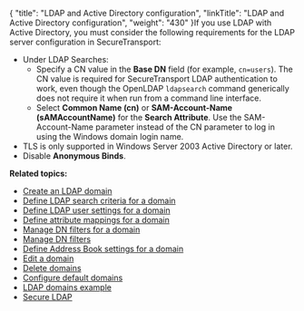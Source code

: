 {
    "title": "LDAP and Active Directory configuration",
    "linkTitle": "LDAP and Active Directory configuration",
    "weight": "430"
}If you use LDAP with Active Directory, you must consider the following requirements for the LDAP server configuration in <span class="mc-variable axway_variables.Component_Short_Name variable">SecureTransport</span>:

-   Under LDAP Searches:
    -   Specify a CN value in the **Base DN** field (for example, `cn=users`). The CN value is required for <span class="mc-variable axway_variables.Component_Short_Name variable">SecureTransport</span> LDAP authentication to work, even though the OpenLDAP `ldapsearch` command generically does not require it when run from a command line interface.
    -   Select **Common Name (cn)** or **SAM-Account-Name (sAMAccountName)** for the **Search Attribute**. Use the SAM-Account-Name parameter instead of the CN parameter to log in using the Windows domain login name.
-   TLS is only supported in Windows Server 2003 Active Directory or later.
-   Disable **Anonymous Binds**.

**Related topics:**

-   <a href="../t_st_create_domain" class="MCXref xref">Create an LDAP domain</a>
-   <a href="../t_st_define_ldap_search_criteria_for_domain" class="MCXref xref">Define LDAP search criteria for a domain</a>
-   <a href="../t_st_define_ldap_user_settings_for_domain" class="MCXref xref">Define LDAP user settings for a domain</a>
-   <a href="../t_st_define_attribute_mappings_for_domain" class="MCXref xref">Define attribute mappings for a domain</a>
-   <a href="../t_st_manage_dn_filters_for_domain" class="MCXref xref">Manage DN filters for a domain</a>
-   <a href="../t_st_add_dn_filter" class="MCXref xref">Manage DN filters</a>
-   <a href="../t_st_define_ab_settings_for_domain" class="MCXref xref">Define Address Book settings for a domain</a>
-   <a href="../t_st_edit_domain" class="MCXref xref">Edit a domain</a>
-   <a href="../t_st_delete_domains" class="MCXref xref">Delete domains</a>
-   <a href="../t_st_configure_default_domains" class="MCXref xref">Configure default domains</a>
-   <a href="../c_st_ldap_domains_example" class="MCXref xref">LDAP domains example</a>
-   <a href="../c_st_secure_ldap" class="MCXref xref">Secure LDAP</a>
